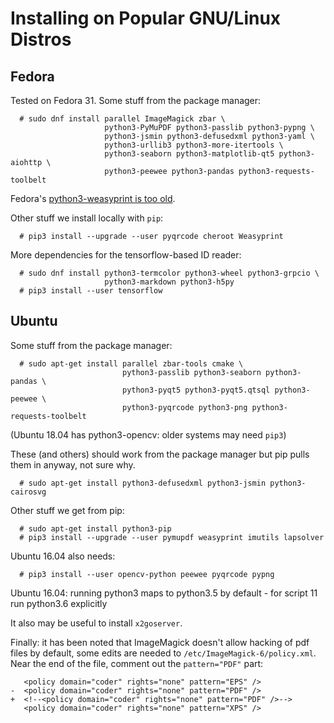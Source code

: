 <!--
__author__ = "Andrew Rechnitzer"
__copyright__ = "Copyright (C) 2018 Andrew Rechnitzer"
__copyright__ = "Copyright (C) 2018-2019 Colin B. Macdonald"
__license__ = "GFDL"
 -->
Installing on Popular GNU/Linux Distros
=======================================

Fedora
------

Tested on Fedora 31.  Some stuff from the package manager:
```
  # sudo dnf install parallel ImageMagick zbar \
                     python3-PyMuPDF python3-passlib python3-pypng \
                     python3-jsmin python3-defusedxml python3-yaml \
                     python3-urllib3 python3-more-itertools \
                     python3-seaborn python3-matplotlib-qt5 python3-aiohttp \
                     python3-peewee python3-pandas python3-requests-toolbelt
```
Fedora's [python3-weasyprint is too old](https://bugzilla.redhat.com/show_bug.cgi?id=1475749).

Other stuff we install locally with `pip`:
```
  # pip3 install --upgrade --user pyqrcode cheroot Weasyprint
```

More dependencies for the tensorflow-based ID reader:
```
  # sudo dnf install python3-termcolor python3-wheel python3-grpcio \
                     python3-markdown python3-h5py
  # pip3 install --user tensorflow
```


Ubuntu
------

Some stuff from the package manager:
```
  # sudo apt-get install parallel zbar-tools cmake \
                         python3-passlib python3-seaborn python3-pandas \
                         python3-pyqt5 python3-pyqt5.qtsql python3-peewee \
                         python3-pyqrcode python3-png python3-requests-toolbelt
```
(Ubuntu 18.04 has python3-opencv: older systems may need `pip3`)

These (and others) should work from the package manager but pip pulls them
in anyway, not sure why.
```
  # sudo apt-get install python3-defusedxml python3-jsmin python3-cairosvg
```

Other stuff we get from pip:
```
  # sudo apt-get install python3-pip
  # pip3 install --upgrade --user pymupdf weasyprint imutils lapsolver
```
Ubuntu 16.04 also needs:
```
  # pip3 install --user opencv-python peewee pyqrcode pypng

```

Ubuntu 16.04: running python3 maps to python3.5 by default - for script 11 run python3.6 explicitly

It also may be useful to install `x2goserver`.

Finally: it has been noted that ImageMagick doesn't allow hacking
of pdf files by default, some edits are needed to
`/etc/ImageMagick-6/policy.xml`.  Near the end of the file,
comment out the `pattern="PDF"` part:
```dif
   <policy domain="coder" rights="none" pattern="EPS" />
-  <policy domain="coder" rights="none" pattern="PDF" />
+  <!--<policy domain="coder" rights="none" pattern="PDF" />-->
   <policy domain="coder" rights="none" pattern="XPS" />
```
